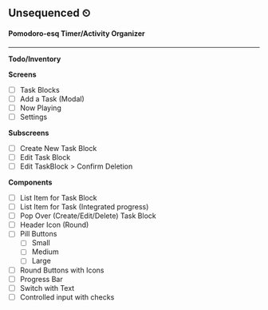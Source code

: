## Unsequenced ⏲
#### Pomodoro-esq Timer/Activity Organizer

----
__Todo/Inventory__

**Screens**
* [ ] Task Blocks
* [ ] Add a Task (Modal)
* [ ] Now Playing
* [ ] Settings

**Subscreens**
* [ ] Create New Task Block
* [ ] Edit Task Block
* [ ] Edit TaskBlock > Confirm Deletion

**Components**
* [ ] List Item for Task Block
* [ ] List Item for Task (Integrated progress)
* [ ] Pop Over (Create/Edit/Delete) Task Block
* [ ] Header Icon (Round)
* [ ] Pill Buttons
    * [ ] Small
    * [ ] Medium
    * [ ] Large
* [ ] Round Buttons with Icons
* [ ] Progress Bar
* [ ] Switch with Text
* [ ] Controlled input with checks
